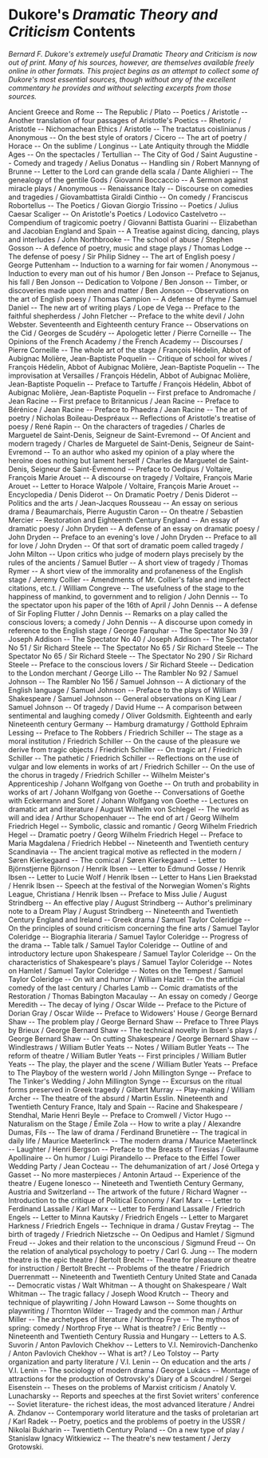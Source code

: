 # Dukore's *Dramatic Theory and Criticism* Contents

_Bernard F. Dukore's extremely useful *Dramatic Theory and Criticism* is now out of print. Many of his sources, however, are themselves available freely online in other formats. This project begins as an attempt to collect some of Dukore's most essential sources, though without any of the excellent commentary he provides and without selecting excerpts from those sources._

Ancient Greece and Rome --
The Republic / Plato --
Poetics / Aristotle --
Another translation of four passages of Aristotle's Poetics --
Rhetoric / Aristotle --
Nichomachean Ethics / Aristotle --
The tractatus coislinianus / Anonymous --
On the best style of orators / Cicero --
The art of poetry / Horace --
On the sublime / Longinus --
Late Antiquity through the Middle Ages --
On the spectacles / Tertullian --
The City of God / Saint Augustine --
Comedy and tragedy / Aelius Donatus --
Handling sin / Robert Mannyng of Brunne --
Letter to the Lord can grande della scala / Dante Alighieri --
The genealogy of the gentile Gods / Giovanni Boccaccio --
A Sermon against miracle plays / Anonymous --
Renaissance Italy --
Discourse on comedies and tragedies / Giovambattista Giraldi Cinthio --
On comedy / Franciscus Robortellus --
The Poetics / Giovan Giorgio Trissino --
Poetics / Julius Caesar Scaliger --
On Aristotle's Poetics / Lodovico Castelvetro --
Compendium of tragicomic poetry / Giovanni Battista Guarini --
Elizabethan and Jacobian England and Spain --
A Treatise against dicing, dancing, plays and interludes / John Northbrooke --
The school of abuse / Stephen Gosson --
A defence of poetry, music and stage plays / Thomas Lodge --
The defense of poesy / Sir Philip Sidney --
The art of English poesy / George Puttenham --
Induction to a warning for fair women / Anonymous --
Induction to every man out of his humor / Ben Jonson --
Preface to Sejanus, his fall / Ben Jonson --
Dedication to Volpone / Ben Jonson --
Timber, or discoveries made upon men and matter / Ben Jonson --
Observations on the art of English poesy / Thomas Campion --
A defense of rhyme / Samuel Daniel --
The new art of writing plays / Lope de Vega --
Preface to the faithful shepherdess / John Fletcher --
Preface to the white devil / John Webster. Seventeenth and Eighteenth century France --
Observations on the Cid / Georges de Scudéry --
Apologetic letter / Pierre Corneille --
The Opinions of the French Academy / the French Academy --
Discourses / Pierre Corneille --
The whole art of the stage / François Hédelin, Abbot of Aubignac Molière, Jean-Baptiste Poquelin --
Critique of school for wives / François Hédelin, Abbot of Aubignac Molière, Jean-Baptiste Poquelin --
The improvisation at Versailles / François Hédelin, Abbot of Aubignac Molière, Jean-Baptiste Poquelin --
Preface to Tartuffe / François Hédelin, Abbot of Aubignac Molière, Jean-Baptiste Poquelin --
First preface to Andromache / Jean Racine --
First preface to Britannicus / Jean Racine --
Preface to Bérénice / Jean Racine --
Preface to Phaedra / Jean Racine --
The art of poetry / Nicholas Boileau-Despréaux --
Reflections of Aristotle's treatise of poesy / René Rapin --
On the characters of tragedies / Charles de Marguetel de Saint-Denis, Seigneur de Saint-Evremond --
Of Ancient and modern tragedy / Charles de Marguetel de Saint-Denis, Seigneur de Saint-Evremond --
To an author who asked my opinion of a play where the heroine does nothing but lament herself / Charles de Marguetel de Saint-Denis, Seigneur de Saint-Évremond --
Preface to Oedipus / Voltaire, François Marie Arouet --
A discourse on tragedy / Voltaire, François Marie Arouet --
Letter to Horace Walpole / Voltaire, François Marie Arouet --
Encyclopedia / Denis Diderot --
On Dramatic Poetry / Denis Diderot --
Politics and the arts / Jean-Jacques Rousseau --
An essay on serious drama / Beaumarchais, Pierre Augustin Caron --
On theatre / Sebastien Mercier --
Restoration and Eighteenth Century England --
An essay of dramatic poesy / John Dryden --
A defense of an essay on dramatic poesy / John Dryden --
Preface to an evening's love / John Dryden --
Preface to all for love / John Dryden --
Of that sort of dramatic poem called tragedy / John Milton --
Upon critics who judge of modern plays precisely by the rules of the ancients / Samuel Butler --
A short view of tragedy / Thomas Rymer --
A short view of the immorality and profaneness of the English stage / Jeremy Collier --
Amendments of Mr. Collier's false and imperfect citations, etc.t. / William Congreve --
The usefulness of the stage to the happiness of mankind, to government and to religion / John Dennis --
To the spectator upon his paper of the 16th of April / John Dennis --
A defense of Sir Fopling Flutter / John Dennis --
Remarks on a play called the conscious lovers; a comedy / John Dennis --
A discourse upon comedy in reference to the English stage / George Farquhar --
The Spectator No 39 / Joseph Addison --
The Spectator No 40 / Joseph Addison --
The Spectator No 51 / Sir Richard Steele --
The Spectator No 65 / Sir Richard Steele --
The Spectator No 65 / Sir Richard Steele --
The Spectator No 290 / Sir Richard Steele --
Preface to the conscious lovers / Sir Richard Steele --
Dedication to the London merchant / George Lillo --
The Rambler No 92 / Samuel Johnson --
The Rambler No 156 / Samuel Johnson --
A dictionary of the English language / Samuel Johnson --
Preface to the plays of William Shakespeare / Samuel Johnson --
General observations on King Lear / Samuel Johnson --
Of tragedy / David Hume --
A comparison between sentimental and laughing comedy / Oliver Goldsmith. Eighteenth and early Nineteenth century Germany --
Hamburg dramaturgy / Gotthold Ephraim Lessing --
Preface to The Robbers / Friedrich Schiller --
The stage as a moral institution / Friedrich Schiller --
On the cause of the pleasure we derive from tragic objects / Friedrich Schiller --
On tragic art / Friedrich Schiller --
The pathetic / Friedrich Schiller --
Reflections on the use of vulgar and low elements in works of art / Friedrich Schiller --
On the use of the chorus in tragedy / Friedrich Schiller --
Wilhelm Meister's Apprenticeship / Johann Wolfgang von Goethe --
On truth and probability in works of art / Johann Wolfgang von Goethe --
Conversations of Goethe with Eckermann and Soret / Johann Wolfgang von Goethe --
Lectures on dramatic art and literature / August Wilhelm von Schlegel --
The world as will and idea / Arthur Schopenhauer --
The end of art / Georg Wilhelm Friedrich Hegel --
Symbolic, classic and romantic / Georg Wilhelm Friedrich Hegel --
Dramatic poetry / Georg Wilhelm Friedrich Hegel --
Preface to Maria Magdalena / Friedrich Hebbel --
Nineteenth and Twentieth century Scandinavia --
The ancient tragical motive as reflected in the modern / Søren Kierkegaard --
The comical / Søren Kierkegaard --
Letter to Björnstjerne Björnson / Henrik Ibsen --
Letter to Edmund Gosse / Henrik Ibsen --
Letter to Lucie Wolf / Henrik Ibsen --
Letter to Hans Lien Braekstad / Henrik Ibsen --
Speech at the festival of the Norwegian Women's Rights League, Christiana / Henrik Ibsen --
Preface to Miss Julie / August Strindberg --
An effective play / August Strindberg --
Author's preliminary note to a Dream Play / August Strindberg --
Nineteenth and Twentieth Century England and Ireland --
Greek drama / Samuel Taylor Coleridge --
On the principles of sound criticism concerning the fine arts / Samuel Taylor Coleridge --
Biographia literaria / Samuel Taylor Coleridge --
Progress of the drama --
Table talk / Samuel Taylor Coleridge --
Outline of and introductory lecture upon Shakespeare / Samuel Taylor Coleridge --
On the characteristics of Shakespeare's plays / Samuel Taylor Coleridge --
Notes on Hamlet / Samuel Taylor Coleridge --
Notes on the Tempest / Samuel Taylor Coleridge --
On wit and humor / William Hazlitt --
On the artificial comedy of the last century / Charles Lamb --
Comic dramatists of the Restoration / Thomas Babington Macaulay --
An essay on comedy / George Meredith --
The decay of lying / Oscar Wilde --
Preface to the Picture of Dorian Gray / Oscar Wilde --
Preface to Widowers' House / George Bernard Shaw --
The problem play / George Bernard Shaw --
Preface to Three Plays by Brieux / George Bernard Shaw --
The technical novelty in Ibsen's plays / George Bernard Shaw --
On cutting Shakespeare / George Bernard Shaw --
Windlestraws / William Butler Yeats --
Notes / William Butler Yeats --
The reform of theatre / William Butler Yeats --
First principles / William Butler Yeats --
The play, the player and the scene / William Butler Yeats --
Preface to The Playboy of the western world / John Millington Synge --
Preface to The Tinker's Wedding / John Millington Synge --
Excursus on the ritual forms preserved in Greek tragedy / Gilbert Murray --
Play-making / William Archer --
The theatre of the absurd / Martin Esslin. Nineteenth and Twentieth Century France, Italy and Spain --
Racine and Shakespeare / Stendhal, Marie Henri Beyle --
Preface to Cromwell / Victor Hugo --
Naturalism on the Stage / Émile Zola --
How to write a play / Alexandre Dumas, Fils --
The law of drama / Ferdinand Brunetière --
The tragical in daily life / Maurice Maeterlinck --
The modern drama / Maurice Maeterlinck --
Laughter / Henri Bergson --
Preface to the Breasts of Tiresias / Guillaume Apollinaire --
On humor / Luigi Pirandello --
Preface to the Eiffel Tower Wedding Party / Jean Cocteau --
The dehumanization of art / José Ortega y Gasset --
No more masterpieces / Antonin Artaud --
Experience of the theatre / Eugene Ionesco --
Nineteeth and Twentieth Century Germany, Austria and Switzerland --
The artwork of the future / Richard Wagner --
Introduction to the critique of Political Economy / Karl Marx --
Letter to Ferdinand Lassalle / Karl Marx --
Letter to Ferdinand Lassalle / Friedrich Engels --
Letter to Minna Kautsky / Friedrich Engels --
Letter to Margaret Harkness / Friedrich Engels --
Technique in drama / Gustav Freytag --
The birth of tragedy / Friedrich Nietzsche --
On Oedipus and Hamlet / Sigmund Freud --
Jokes and their relation to the unconscious / Sigmund Freud --
On the relation of analytical psychology to poetry / Carl G. Jung --
The modern theatre is the epic theatre / Bertolt Brecht --
Theatre for pleasure or theatre for instruction / Bertolt Brecht --
Problems of the theatre / Friedrich Duerrenmatt --
Nineteenth and Twentieth Century United State and Canada --
Democratic vistas / Walt Whitman --
A thought on Shakespeare / Walt Whitman --
The tragic fallacy / Joseph Wood Krutch --
Theory and technique of playwriting / John Howard Lawson --
Some thoughts on playwriting / Thornton Wilder --
Tragedy and the common man / Arthur Miller --
The archetypes of literature / Northrop Frye --
The mythos of spring: comedy / Northrop Frye --
What is theatre? / Eric Bently --
Nineteenth and Twentieth Century Russia and Hungary --
Letters to A.S. Suvorin / Anton Pavlovich Chekhov --
Letters to V.I. Nemirovich-Danchenko / Anton Pavlovich Chekhov --
What is art? / Leo Tolstoy --
Party organization and party literature / V.I. Lenin --
On education and the arts / V.I. Lenin --
The sociology of modern drama / George Lukács --
Montage of attractions for the production of Ostrovsky's Diary of a Scoundrel / Sergei Eisenstein --
Theses on the problems of Marxist criticism / Anatoly V. Lunacharsky --
Reports and speeches at the first Soviet writers' conference --
Soviet literature- the richest ideas, the most advanced literature / Andrei A. Zhdanov --
Contemporary world literature and the tasks of proletarian art / Karl Radek --
Poetry, poetics and the problems of poetry in the USSR / Nikolai Bukharin --
Twentieth Century Poland --
On a new type of play / Stanislaw Ignacy Witkiewicz --
The theatre's new testament / Jerzy Grotowski.
